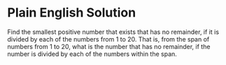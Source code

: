 # Plain English Solution

Find the smallest positive number that exists that has no remainder, if it is divided by each of the numbers from 1 to 20.
That is, from the span of numbers from 1 to 20, what is the number that has no remainder, if the number is divided by
each of the numbers within the span.
